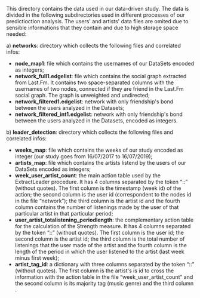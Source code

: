 This directory contains the data used in our data-driven study. The data is divided in the following subdirectories used in different processes of our predictioction analysis. The users' and artists' data files are omited due to sensible informations that they contain and due to high storage space needed:

a) **networks**: directory which collects the following files and correlated infos:
   - **node_map1**: file which contains the usernames of our DataSets encoded as integers;
   - **network_full1.edgelist**: file which contains the social graph extracted from Last.Fm. It contains two space-separated                columns with the usernames of two nodes, connected if they are friend in the Last.Fm social graph. The graph is unweighted and undirected;
   - **network_filtered1.edgelist**: network with only friendship's bond between the users analyzed in the Datasets;
   - **network_filtered_int1.edgelist**: network with only friendship's bond between the users analyzed in the Datasets, encoded as integers.

b) **leader_detection**: directory which collects the following files and correlated infos:
  - **weeks_map**: file which contains the weeks of our study encoded as integer (our study goes from 16/07/2017 to 16/07/2019);
  - **artists_map**: file which contains the artists listend by the users of our DataSets encoded as integers;
  - **week_user_artist_count**: the main action table used by the ExtractLeader procedure. It has 4 columns separated by the token “::” (without quotes). The first column is the timestamp (week id) of the action; the second column is the user id (correspondent to the nodes id in the file “network”); the third column is the artist id and the fourth column contains the number of listenings made by the user of that particular artist in that particular period;
   - **user_artist_totalistening_periodlength**: the complementary action table for the calculation of the Strength measure. It has 4 columns separated by the token “::” (without quotes). The first column is the user id; the second column is the artist id; the third column is the total number of listenings that the user made of the artist and the fourth column is the length of the period in which the user listened to the artist (last week minus first week);
   - **artist_tag_id**: a dictionary with three columns separated by the token “::” (without quotes). The first column is the artist's is id to cross the information with the action table in the file “week_user_artist_count” and the second column is its majority tag (music genre) and the third column .  

